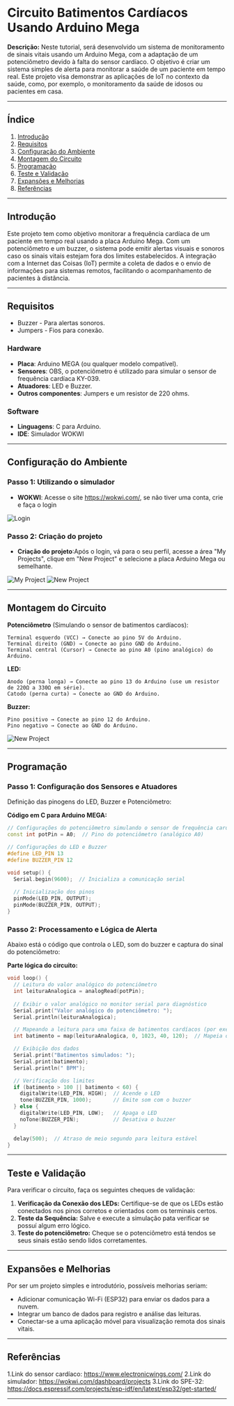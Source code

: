 # Circuito Batimentos Cardíacos Usando Arduino Mega

**Descrição:** Neste tutorial, será desenvolvido um sistema de monitoramento de sinais vitais usando um Arduino Mega, com a adaptação de um potenciômetro devido à falta do sensor cardíaco. O objetivo é criar um sistema simples de alerta para monitorar a saúde de um paciente em tempo real. Este projeto visa demonstrar as aplicações de IoT no contexto da saúde, como, por exemplo, o monitoramento da saúde de idosos ou pacientes em casa.

---

## Índice

1. [Introdução](#introdução)
2. [Requisitos](#requisitos)
3. [Configuração do Ambiente](#configuração-do-ambiente)
4. [Montagem do Circuito](#montagem-do-circuito)
5. [Programação](#programação)
6. [Teste e Validação](#teste-e-validação)
7. [Expansões e Melhorias](#expansões-e-melhorias)
8. [Referências](#referências)

---

## Introdução

Este projeto tem como objetivo monitorar a frequência cardíaca de um paciente em tempo real usando a placa Arduino Mega. Com um potenciômetro e um buzzer, o sistema pode emitir alertas visuais e sonoros caso os sinais vitais estejam fora dos limites estabelecidos. A integração com a Internet das Coisas (IoT) permite a coleta de dados e o envio de informações para sistemas remotos, facilitando o acompanhamento de pacientes à distância.

---

## Requisitos

- Buzzer - Para alertas sonoros.
- Jumpers - Fios para conexão.

### Hardware

- **Placa**: Arduino MEGA (ou qualquer modelo compatível).
- **Sensores**: OBS, o potenciômetro é utilizado para simular o sensor de frequência cardíaca KY-039.
- **Atuadores**: LED e Buzzer.
- **Outros componentes**: Jumpers e um resistor de 220 ohms.

### Software

- **Linguagens**: C para Arduino.
- **IDE**: Simulador WOKWI
---

## Configuração do Ambiente

### Passo 1: Utilizando o simulador 

- **WOKWI**: Acesse o site https://wokwi.com/, se não tiver uma conta, crie e faça o login

 <img src="Image 2024-11-18 at 11.39.54.jpeg" alt="Login" />

### Passo 2: Criação do projeto

- **Criação do projeto**:Após o login, vá para o seu perfil, acesse a área "My Projects", clique em "New Project" e selecione a placa Arduino Mega ou semelhante.

<img src="Image 2024-11-18 at 11.39.54(2).jpeg" alt="My Project" />

<img src="Image 2024-11-18 at 11.39.54(1).jpeg" alt="New Project" />

---

## Montagem do Circuito

**Potenciômetro** (Simulando o sensor de batimentos cardíacos):

    Terminal esquerdo (VCC) → Conecte ao pino 5V do Arduino.
    Terminal direito (GND) → Conecte ao pino GND do Arduino.
    Terminal central (Cursor) → Conecte ao pino A0 (pino analógico) do Arduino.

**LED:**

    Anodo (perna longa) → Conecte ao pino 13 do Arduino (use um resistor de 220Ω a 330Ω em série).
    Catodo (perna curta) → Conecte ao GND do Arduino.

**Buzzer:**

    Pino positivo → Conecte ao pino 12 do Arduino.
    Pino negativo → Conecte ao GND do Arduino.

<img src="circuito.png" alt="New Project" />

---

## Programação

### Passo 1: Configuração dos Sensores e Atuadores

Definição das pinogens do LED, Buzzer e Potenciômetro:

**Código em C para Arduino MEGA:**

```cpp
// Configurações do potenciômetro simulando o sensor de frequência cardíaca
const int potPin = A0;  // Pino do potenciômetro (analógico A0)

// Configurações do LED e Buzzer
#define LED_PIN 13
#define BUZZER_PIN 12

void setup() {
  Serial.begin(9600);  // Inicializa a comunicação serial
  
  // Inicialização dos pinos
  pinMode(LED_PIN, OUTPUT);
  pinMode(BUZZER_PIN, OUTPUT);
}
```

### Passo 2: Processamento e Lógica de Alerta

Abaixo está o código que controla o LED, som do buzzer e captura do sinal do potenciômetro:

**Parte lógica do circuito:**

```cpp
void loop() {
  // Leitura do valor analógico do potenciômetro
  int leituraAnalogica = analogRead(potPin);
  
  // Exibir o valor analógico no monitor serial para diagnóstico
  Serial.print("Valor analógico do potenciômetro: ");
  Serial.println(leituraAnalogica);

  // Mapeando a leitura para uma faixa de batimentos cardíacos (por exemplo, 40 a 120 BPM)
  int batimento = map(leituraAnalogica, 0, 1023, 40, 120);  // Mapeia o valor para BPM

  // Exibição dos dados
  Serial.print("Batimentos simulados: ");
  Serial.print(batimento);
  Serial.println(" BPM");

  // Verificação dos limites
  if (batimento > 100 || batimento < 60) {
    digitalWrite(LED_PIN, HIGH);  // Acende o LED
    tone(BUZZER_PIN, 1000);       // Emite som com o buzzer
  } else {
    digitalWrite(LED_PIN, LOW);   // Apaga o LED
    noTone(BUZZER_PIN);           // Desativa o buzzer
  }

  delay(500);  // Atraso de meio segundo para leitura estável
}
```

---

## Teste e Validação

Para verificar o circuito, faça os seguintes cheques de validação:

1. **Verificação da Conexão dos LEDs:** Certifique-se de que os LEDs estão conectados nos pinos corretos e orientados com os terminais certos.
2. **Teste da Sequência:** Salve e execute a simulação pata verificar se possuí algum erro lógico.
3. **Teste do potenciômetro:** Cheque se o potenciômetro está tendos se seus sinais estão sendo lidos corretamentes.

---

## Expansões e Melhorias

Por ser um projeto simples e introdutório, possíveis melhorias seriam:

- Adicionar comunicação Wi-Fi (ESP32) para enviar os dados para a nuvem.
- Integrar um banco de dados para registro e análise das leituras.
- Conectar-se a uma aplicação móvel para visualização remota dos sinais vitais.

---

## Referências

1.Link do sensor cardíaco: https://www.electronicwings.com/
2.Link do simulador: https://wokwi.com/dashboard/projects
3.Link do SPE-32: https://docs.espressif.com/projects/esp-idf/en/latest/esp32/get-started/

---